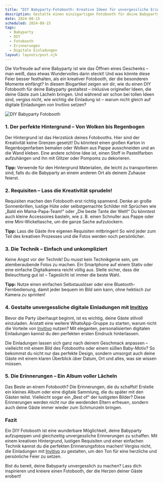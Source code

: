 ```yaml
---
title: "DIY Babyparty-Fotobooth: Kreative Ideen für unvergessliche Erinnerungen"
description: Gestalte einen einzigartigen Fotobooth für deine Babyparty mit kreativen DIY-Ideen und verpasse nicht die personalisierten digitalen Einladungen von Invitivo!
date: 2024-08-15
scheduled: 2024-08-15
tags:
  - Babyparty
  - DIY
  - Fotobooth
  - Erinnerungen
  - Digitale Einladungen
layout: layouts/post.njk
---
```


Die Vorfreude auf eine Babyparty ist wie das Öffnen eines Geschenks – man weiß, dass etwas Wundervolles darin steckt! Und was könnte diese Feier besser festhalten, als ein kreativer Fotobooth, der die besonderen Momente einfängt? In diesem Blogartikel zeigen wir dir, wie du einen DIY Fotobooth für deine Babyparty gestaltest – inklusive origineller Ideen, die deine Gäste zum Lächeln bringen. Und während wir schon bei tollen Ideen sind, vergiss nicht, wie wichtig die Einladung ist – warum nicht gleich auf digitale Einladungen von Invitivo setzen?

![DIY Babyparty Fotobooth](/img/diy-fotobooth.webp)

### 1. **Der perfekte Hintergrund – Von Wolken bis Regenbogen**

Der Hintergrund ist das Herzstück deines Fotobooths. Hier sind der Kreativität keine Grenzen gesetzt! Du könntest einen großen Karton in Regenbogenfarben bemalen oder Wolken aus Pappe ausschneiden und an die Wand kleben. Eine andere schöne Idee ist, einen Stoff in Pastellfarben aufzuhängen und ihn mit Glitzer oder Pompoms zu dekorieren. 

**Tipp:** Verwende für den Hintergrund Materialien, die leicht zu transportieren sind, falls du die Babyparty an einem anderen Ort als deinem Zuhause feierst. 

### 2. **Requisiten – Lass die Kreativität sprudeln!**

Requisiten machen den Fotobooth erst richtig spannend. Denke an große Sonnenbrillen, lustige Hüte oder selbstgemachte Schilder mit Sprüchen wie „Bald ein Mama-Papa-Team!“ oder „Die beste Tante der Welt!“ Du könntest auch kleine Accessoires basteln, wie z. B. einen Schnuller aus Pappe oder eine Mini-Wickeltasche, um die ganze Sache aufzulockern.

**Tipp:** Lass die Gäste ihre eigenen Requisiten mitbringen! So wird jeder zum Teil des kreativen Prozesses und die Fotos werden noch persönlicher.

### 3. **Die Technik – Einfach und unkompliziert**

Keine Angst vor der Technik! Du musst kein Technikgenie sein, um atemberaubende Fotos zu machen. Ein Smartphone auf einem Stativ oder eine einfache Digitalkamera reicht völlig aus. Stelle sicher, dass die Beleuchtung gut ist – Tageslicht ist immer die beste Wahl. 

**Tipp:** Nutze einen einfachen Selbstauslöser oder eine Bluetooth-Fernbedienung, damit jeder bequem im Bild sein kann, ohne hektisch zur Kamera zu sprinten!

### 4. **Gestalte unvergessliche digitale Einladungen mit [Invitivo](https://invitivo.com/create)**

Bevor die Party überhaupt beginnt, ist es wichtig, deine Gäste stilvoll einzuladen. Anstatt eine weitere WhatsApp-Gruppe zu starten, warum nicht die Vorteile von [Invitivo](https://invitivo.com/) nutzen? Mit eleganten, personalisierten digitalen Einladungen kannst du den perfekten ersten Eindruck hinterlassen. 

Die Einladungen lassen sich ganz nach deinem Geschmack anpassen – vielleicht mit einem Bild des Fotobooths oder einem süßen Baby-Motiv? So bekommst du nicht nur das perfekte Design, sondern umsorgst auch deine Gäste mit einem klaren Überblick über Datum, Ort und alles, was sie wissen müssen.

### 5. **Die Erinnerungen – Ein Album voller Lächeln**

Das Beste an einem Fotobooth? Die Erinnerungen, die du schaffst! Erstelle ein kleines Album oder eine digitale Sammlung, die du später mit den Gästen teilst. Vielleicht sogar ein „Best of“ der lustigsten Bilder? Diese Erinnerungen werden nicht nur die werdenden Eltern erfreuen, sondern auch deine Gäste immer wieder zum Schmunzeln bringen.

### **Fazit**

Ein DIY Fotobooth ist eine wunderbare Möglichkeit, deine Babyparty aufzupeppen und gleichzeitig unvergessliche Erinnerungen zu schaffen. Mit einem kreativen Hintergrund, lustigen Requisiten und einer einfachen Technik kannst du die perfekten Erinnerungsfotos machen! Vergiss nicht, die Einladungen mit [Invitivo](https://invitivo.com/) zu gestalten, um den Ton für eine herzliche und persönliche Feier zu setzen.

Bist du bereit, deine Babyparty unvergesslich zu machen? Lass dich inspirieren und kreiere einen Fotobooth, der die Herzen deiner Gäste erobert!
